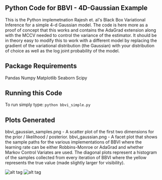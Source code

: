 ## Python Code for BBVI - 4D-Gaussian Example
This is the Python implemetnation Rajesh et. al's Black Box Variational Inference for a simple 4-d Gaussian model. 
The code is here more as a proof of concept that this works and contains the AdaGrad extension along with the MCCV
needed to control the variance of the estimator. It should be in theory easy to modify this to work with a different model
by replacing the gradient of the variational distribution (the Gaussian) with your distribution of choice as well
as the log joint probability of the model. 

## Package Requirements
Pandas
Numpy
Matplotlib
Seaborn
Scipy

## Running this Code
To run simply type:
`python bbvi_simple.py`

## Plots Generated
bbvi_gaussian_samples.png - A scatter plot of the first two dimensions for the prior / likelihood / posterior. 
bbvi_gaussian.png - A facet plot that shows the sample paths for the various implementations of BBVI where the learning rate 
can be either Robbins-Monroe or AdaGrad and whether Markov Control Variates are used. The diagonal plots represent a histogram of the samples collected from every iteration of BBVI where the yellow represents the true value (made slightly larger for visibility).

![alt tag](https://github.com/daeilkim/bbvi/blob/master/bbvi_gaussian_samples.png)
![alt tag](https://github.com/daeilkim/bbvi/blob/master/bbvi_gaussian.png)
